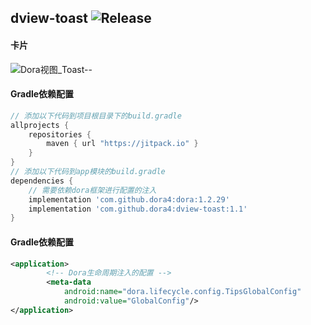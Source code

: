 dview-toast
![Release](https://jitpack.io/v/dora4/dview-toast.svg)
--------------------------------

#### 卡片

![Dora视图_Toast--](https://github.com/user-attachments/assets/5189d802-9b3a-4d5a-b405-19f06df9674d)

#### Gradle依赖配置

```groovy
// 添加以下代码到项目根目录下的build.gradle
allprojects {
    repositories {
        maven { url "https://jitpack.io" }
    }
}
// 添加以下代码到app模块的build.gradle
dependencies {
    // 需要依赖dora框架进行配置的注入
    implementation 'com.github.dora4:dora:1.2.29'
    implementation 'com.github.dora4:dview-toast:1.1'
}
```

#### Gradle依赖配置
```xml
<application>
        <!-- Dora生命周期注入的配置 -->
        <meta-data
            android:name="dora.lifecycle.config.TipsGlobalConfig"
            android:value="GlobalConfig"/>
</application>
```
